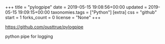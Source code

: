 +++
title = "pylogpipe"
date = 2019-05-15 19:08:56+00:00
updated = 2019-05-15 19:09:15+00:00
taxonomies.tags = ["Python"]
[extra]
css = "github"
start = 1
forks_count = 0
license = "None"
+++

<https://github.com/ousttrue/pylogpipe>

python pipe for logging

